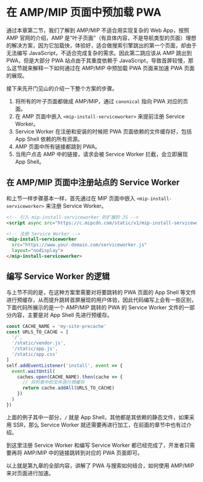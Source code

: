 # 在 AMP/MIP 页面中预加载 PWA

通过本章第二节，我们了解到 AMP/MIP 不适合用实现复杂的 Web App，按照 AMP 官网的介绍，AMP 是“叶子页面”（有具体内容，不是导航类型的页面）理想的解决方案，因为它加载快，体验好，适合做搜索引擎跳出的第一个页面，却由于无法编写 JavaScript，不适合完成复杂的需求。因此第二跳应该从 AMP 跳出到 PWA，但是大部分 PWA 站点由于其重度依赖于 JavaScript，导致首屏较慢，那么这节就来解释一下如何通过在 AMP/MIP 中预加载 PWA 页面来加速 PWA 页面的展现。

接下来先开门见山的介绍一下整个方案的步骤。

1. 将所有的叶子页面都做成 AMP/MIP，通过 `canonical` 指向 PWA 对应的页面。
2. 在 AMP 页面中嵌入 `<mip-install-serviceworker>` 来提前注册 Service Worker。
3. Service Worker 在注册和安装的时候把 PWA 页面依赖的文件缓存好，包括 App Shell 依赖的所有资源。
4. AMP 页面中所有链接都跳到 PWA。
5. 当用户点击 AMP 中的链接，请求会被 Service Worker 拦截，会立即展现 App Shell。

## 在 AMP/MIP 页面中注册站点的 Service Worker

和上节一样步骤基本一样，首先通过在 MIP 页面中嵌入 `<mip-install-serviceworker>` 来注册 Service Worker。

```html
<!-- 引入 mip-install-serviceworker 的扩展的 JS -->
<script async src="https://c.mipcdn.com/static/v1/mip-install-serviceworker/mip-install-serviceworker.js"></script>

<!-- 注册 Service Worker -->
<mip-install-serviceworker
  src="https://www.your-domain.com/serviceworker.js"
  layout="nodisplay">
</mip-install-serviceworker>
```

## 编写 Service Worker 的逻辑

与上节不同的是，在这种方案里需要对将要跳转的 PWA 页面的 App Shell 等文件进行预缓存，从而提升跳转首屏展现的用户体验，因此代码编写上会有一些区别，下面代码所展示的是一个 AMP/MIP 跳转的 PWA 的 Service Worker 文件的一部分内容，主要是对 App Shell 先进行预缓存。

```js
const CACHE_NAME = 'my-site-precache'
const URLS_TO_CACHE = [
  '/',
  '/static/vendor.js',
  '/static/app.js',
  '/static/app.css'
]
self.addEventListener('install', event => {
  event.waitUntil(
    caches.open(CACHE_NAME).then(cache => {
      // 将列表中的文件进行预缓存
      return cache.addAll(URLS_TO_CACHE)
    })
  )
})
```

上面的例子其中一部分，`/` 就是 App Shell，其他都是其依赖的静态文件，如果采用 SSR，那么 Service Worker 就还需要再进行加工，在前面的章节中也有过介绍。

到这里注册 Service Worker 和编写 Service Worker 都已经完成了，开发者只需要再将 AMP/MIP 中的链接跳转到对应的 PWA 页面即可。

以上就是第九章的全部内容，讲解了 PWA 与搜索如何结合，如何使用 AMP/MIP 来对页面进行加速。
